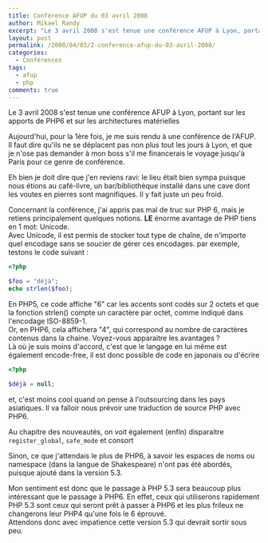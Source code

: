 ```yaml
---
title: Conférence AFUP du 03 avril 2008
author: Mikael Randy
excerpt: "Le 3 avril 2008 s'est tenue une conférence AFUP à Lyon, portant sur les apports de PHP6 et sur les architectures matérielles"
layout: post
permalink: /2008/04/03/2-conference-afup-du-03-avril-2008/
categories:
  - Conférences
tags:
  - afup
  - php
comments: true
---
```

Le 3 avril 2008 s'est tenue une conférence AFUP à Lyon, portant sur les apports de PHP6 et sur les architectures matérielles

Aujourd'hui, pour la 1ère fois, je me suis rendu à une conférence de l'AFUP. Il faut dire qu'ils ne se déplacent pas non plus tout les jours à Lyon, et que je n'ose pas demander à mon boss s'il me financerais le voyage jusqu'à Paris pour ce genre de conférence.

Eh bien je doit dire que j'en reviens ravi: le lieu était bien sympa puisque nous étions au café-livre, un bar/bibliothèque installé dans une cave dont les voutes en pierres sont magnifiques. Il y fait juste un peu froid.

Concernant la conférence, j'ai appris pas mal de truc sur PHP 6, mais je retiens principalement quelques notions. **LE** énorme avantage de PHP tiens en 1 mot: Unicode.  
Avec Unicode, il est permis de stocker tout type de chaîne, de n'importe quel encodage sans se soucier de gérer ces encodages. par exemple, testons le code suivant :  

```php
<?php

$foo = "déjà"; 
echo strlen($foo);
```

En PHP5, ce code affiche "6" car les accents sont codés sur 2 octets et que la fonction strlen() compte un caractère par octet, comme indiqué dans l'encodage ISO-8859-1.  
Or, en PHP6, cela affichera "4", qui correspond au nombre de caractères contenus dans la chaine. Voyez-vous apparaitre les avantages ?  
Là où je suis moins d'accord, c'est que le langage en lui même est également encode-free, il est donc possible de code en japonais ou d'écrire

```php
<?php

$déjà = null;
```

et, c'est moins cool quand on pense à l'outsourcing dans les pays asiatiques. Il va falloir nous prévoir une traduction de source PHP avec PHP6.

Au chapitre des nouveautés, on voit également (enfin) disparaitre `register_global`, `safe_mode` et consort

Sinon, ce que j'attendais le plus de PHP6, à savoir les espaces de noms ou namespace (dans la langue de Shakespeare) n'ont pas été abordés, puisque ajouté dans la version 5.3.

Mon sentiment est donc que le passage à PHP 5.3 sera beaucoup plus intéressant que le passage à PHP6. En effet, ceux qui utiliserons rapidement PHP 5.3 sont ceux qui seront prêt à passer à PHP6 et les plus frileux ne changerons leur PHP4 qu'une fois le 6 éprouvé.  
Attendons donc avec impatience cette version 5.3 qui devrait sortir sous peu.
